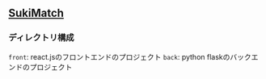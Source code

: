 <!-- Author Iimori MasaMichi -->

## [SukiMatch](https://sukimatch2020.herokuapp.com/)

### ディレクトリ構成
`front`: react.jsのフロントエンドのプロジェクト
`back`: python flaskのバックエンドのプロジェクト
